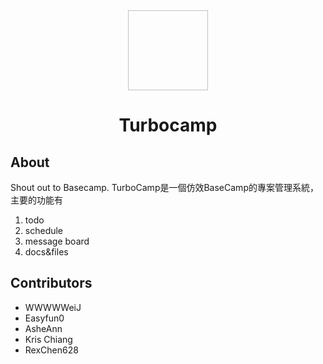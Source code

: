 <div align="center">
  <img scr="https://raw.githubusercontent.com/wwwweiJ/TurboCamp/issue19/public/logo.png" width="128px" height="128px"> 
</div>


<h1 align="center">Turbocamp</h1>


## About 
Shout out to Basecamp.
TurboCamp是一個仿效BaseCamp的專案管理系統，主要的功能有
1. todo
2. schedule
3. message board
4. docs&files

## Contributors

- WWWWWeiJ
- Easyfun0
- AsheAnn
- Kris Chiang
- RexChen628






